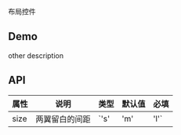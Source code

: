 布局控件

## Demo

other description

## API

| 属性 | 说明           | 类型              | 默认值 | 必填    |
| ---- | -------------- | ----------------- | ------ | ------- |
| size | 两翼留白的间距 | `'s' | 'm' | 'l'` | `'m'`  | `false` |
